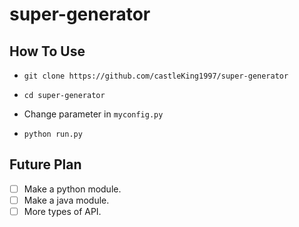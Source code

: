 # super-generator

## How To Use

- `git clone https://github.com/castleKing1997/super-generator`
- `cd super-generator`

- Change parameter in  `myconfig.py`

- `python run.py`

## Future Plan

- [ ] Make a python module.
- [ ] Make a java module.
- [ ] More types of API.
